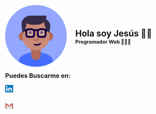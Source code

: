 <div style="display: flex;align-items: center;padding-bottom: 1em;">
    <a href="./">
        <img src="./images/avatar.png">
    </a>
    <div style="padding-left: 2em;">
        <h1 style="margin:0;padding:0;">Hola soy Jesús 👍🏽</h1>
        <h3 style="margin:0;padding:0;">Programador Web 👨🏽‍💻 </h4>
    </div>
</div>

<p style="font-size:20px;font-weight: bold;margin: 0;">Puedes Buscarme en:</p>
<div>
    <a href="https://www.linkedin.com/in/jes%C3%BAs-antonio-ugaz-vegas-ab04a8173/"
        style="display:flex;align-items:center;color:#1083B9;font-size:18px;padding: 1em 0;">
        <img src="./images/logo1.png" style="margin-right:5px"/>
    </a>

   <a href="https://mail.google.com/mail/u/1/#inbox?compose=CllgCJTGmdmKnHkFmXLDVbncrmhrFjSbXjrlZRsmFSFlQSCtsSbJmzJrrWzbGKpBwTlTQWNNlFg"
        style="display:flex;align-items:center;" style="display:flex;align-items:center;color:#1083B9;font-size:18px;">
        <img src="./images/logo2.png" style="margin-right:5px"/>
    </a>
</div>